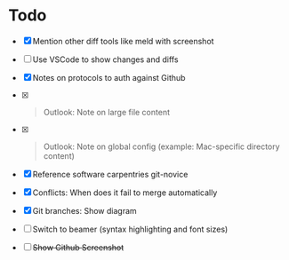 # Todo

- [x] Mention other diff tools like meld with screenshot
- [ ] Use VSCode to show changes and diffs
- [x] Notes on protocols to auth against Github
- [x] > Outlook: Note on large file content
- [x] > Outlook: Note on global config (example: Mac-specific directory content)
- [x] Reference software carpentries git-novice
- [x] Conflicts: When does it fail to merge automatically
- [x] Git branches: Show diagram

- [ ] Switch to beamer (syntax highlighting and font sizes)
- [ ] ~~Show Github Screenshot~~
